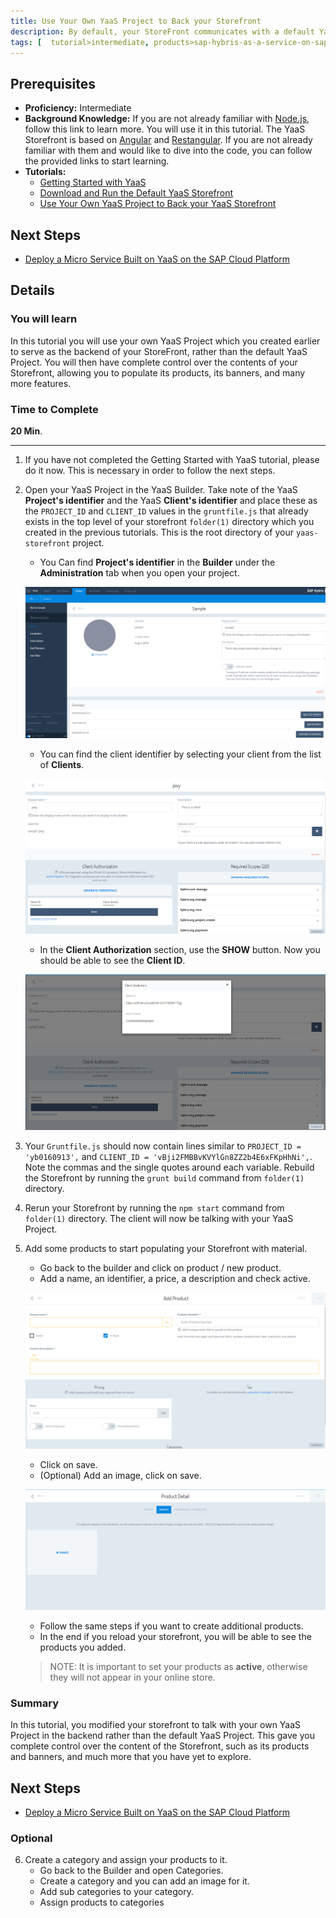 ```yaml
---
title: Use Your Own YaaS Project to Back your Storefront
description: By default, your StoreFront communicates with a default YaaS Project in the backend (created by the StoreFront's own Team). This contains the products that you have seen, banner images and much more.  In this step you will point your StoreFront to your own YaaS Project instead, giving you more control of back end logistics.
tags: [  tutorial>intermediate, products>sap-hybris-as-a-service-on-sap-hana-cloud-platform>sap-hybris-as-a-service-on-sap-hana-cloud-platform ]
---
```

## Prerequisites  
 - **Proficiency:** Intermediate
 - **Background Knowledge:** If you are not already familiar with [Node.js](https://www.youtube.com/watch?v=pU9Q6oiQNd0), follow this link to learn more. You will use it in this tutorial. The YaaS Storefront is based on  [Angular](https://docs.angularjs.org/guide/directive) and [Restangular](https://github.com/mgonto/restangular#starter-guide). If you are not already familiar with them and would like to dive into the code, you can follow the provided links to start learning.
 - **Tutorials:**
    - [Getting Started with YaaS](http://www.sap.com/developer/tutorials/yaas-getting-started.html)
    - [Download and Run the Default YaaS Storefront](http://www.sap.com/developer/tutorials/yaas-download-run-default-storefront.html)
    - [Use Your Own YaaS Project to Back your YaaS Storefront](http://www.sap.com/developer/tutorials/yaas-create-project-backing-storefront.html)

## Next Steps
 - [Deploy a Micro Service Built on YaaS on the SAP Cloud Platform](http://www.sap.com/developer/tutorials/yaas-deploy-run-microservice-cloud.html)

## Details
### You will learn  
In this tutorial you will use your own YaaS Project which you created earlier to serve as the backend of your StoreFront, rather than the default YaaS Project.  You will then have complete control over the contents of your Storefront, allowing you to populate its products, its banners, and many more features.

### Time to Complete
**20 Min**.

---

1. If you have not completed the Getting Started with YaaS tutorial, please do it now. This is necessary in order to follow the next steps.   

2. Open your YaaS Project in the YaaS Builder. Take note of the YaaS **Project's identifier** and the YaaS **Client's identifier** and place these as the `PROJECT_ID` and `CLIENT_ID` values in the `gruntfile.js` that already exists in the top level of your storefront `folder(1)` directory which you created in the previous tutorials. This is the root directory of your `yaas-storefront` project.
    - You Can find **Project's identifier** in the **Builder** under the **Administration** tab when you open your project.

    ![Project Identifier](project-identifier.PNG)

    - You can find the client identifier by selecting your client from the list of **Clients**.

    ![Client Credentials](client-credentials.PNG)

    - In the **Client Authorization** section, use the **SHOW** button. Now you should be able to see the **Client ID**.

    ![Show Credentials](show-credentials.PNG)

3. Your `Gruntfile.js` should now contain lines similar to `PROJECT_ID = 'yb0160913',` and `CLIENT_ID = 'vBji2FMBBvKVYlGn8ZZ2b4E6xFKpHhNi',`. Note the commas and the single quotes around each variable. Rebuild the Storefront by running the `grunt build` command from `folder(1)` directory.

4. Rerun your Storefront by running the `npm start` command from `folder(1)` directory. The client will now be talking with your YaaS Project.

5. Add some products to start populating your Storefront with material.
    - Go back to the builder and click on product / new product.
    - Add a name, an identifier, a price, a description and check active.

    ![Add Product](add-product.PNG)

    - Click on save.
    - (Optional) Add an image, click on save.

    ![Add Image](add-image-to-product.PNG)

    - Follow the same steps if you want to create additional products.
    - In the end if you reload your storefront, you will be able to see the products you added.

    > NOTE: It is important to set your products as **active**, otherwise they will not appear in your online store.

### Summary
In this tutorial, you modified your storefront to talk with your own YaaS Project in the backend rather than the default YaaS Project. This gave you complete control over the content of the Storefront, such as its products and banners, and much more that you have yet to explore.   

## Next Steps
 - [Deploy a Micro Service Built on YaaS on the SAP Cloud Platform](http://www.sap.com/developer/tutorials/yaas-deploy-run-microservice-cloud.html)

### Optional
6. Create a category and assign your products to it.
    - Go back to the Builder and open Categories.
    - Create a category and you can add an image for it.
    - Add sub categories to your category.
    - Assign products to categories
